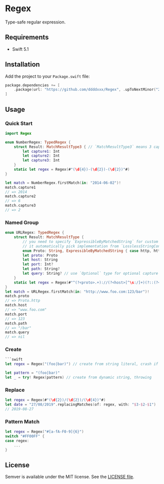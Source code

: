 # Regex

Type-safe regular expression.

## Requirements

- Swift 5.1

## Installation

Add the project to your `Package.swift` file:

```swift
package.dependencies += [
    .package(url: "https://github.com/ddddxxx/Regex", .upToNextMinor("2.0.0"))
]
```

## Usage

### Quick Start

```swift
import Regex

enum NumberRegex: TypedRegex {
    struct Result: MatchResultType3 { // `MatchResultType3` means 3 capture groups
        let capture1: Int
        let capture2: Int
        let capture3: Int
    }
    static let regex = Regex(#"(\d{4})-(\d{2})-(\d{2})"#)
}

let match = NumberRegex.firstMatch(in: "2014-06-02")!
match.capture1 
// => 2014
match.capture2 
// => 6
match.capture3 
// => 2
```

### Named Group

```swift
enum URLRegex: TypedRegex {
    struct Result: MatchResultType {
        // you need to specify `ExpressibleByMatchedString` for custom types
        // it automatically pick implementation from `LosslessStringConvertible` or `RawRepresentable` if possible
        enum Proto: String, ExpressibleByMatchedString { case http, https }
        let proto: Proto
        let host: String
        let port: Int?
        let path: String?
        let query: String? // use `Optional` type for optional capture group
    }
    static let regex = Regex(#"^(?<proto>.+)://(?<host>[^\s:/]+)(?::(?<port>[0-9]+))?(?<path>.+)?(?:\?(?<query>.+))$"#)
}
let match = URLRegex.firstMatch(in: "http://www.foo.com:123/bar")!
match.proto
// => Proto.http
match.host
// => "www.foo.com"
match.port
// => 123
match.path
// => "/bar"
match.query
// => nil
```

### Create

```swift
```swift
let regex = Regex("(foo|bar)") // create from string literal, crash if failed

let pattern = "(foo|bar)"
let _ = try! Regex(pattern) // create from dynamic string, throwing
```

### Replace

```swift
let regex = Regex(#"(\d{2})/(\d{2})/(\d{4})"#)
let date = "27/08/2019".replacingMatches(of: regex, with: "$3-$2-$1")
// 2019-08-27
```

### Pattern Match

```swift
let regex = Regex("#[a-fA-F0-9]{6}")
switch "#FF00FF" {
case regex:
    ...
}
```

## License

Semver is available under the MIT license. See the [LICENSE file](LICENSE).
